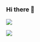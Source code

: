 ### Hi there 👋

<!--
**flavioribs/flavioribs** is a ✨ _special_ ✨ repository because its `README.md` (this file) appears on your GitHub profile.

Here are some ideas to get you started:

- 🔭 I’m currently working on Tron Informática
- 🌱 I’m currently learning Microservices
- 💬 Ask me about ...
- 📫 How to reach me: https://www.linkedin.com/in/flavioribs/
-->
![](https://user-images.githubusercontent.com/31308012/151727531-e6fdcabc-3f24-48f2-8796-bae8e68f28a3.png)

![](https://visitor-badge.glitch.me/badge?page_id=flavioribs.afc121)
